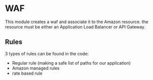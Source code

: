 # WAF

This module creates a waf and associate it to the Amazon resource. the resource must be either an Application Load Balancer or API Gateway.

## Rules

3 types of rules can be found in the code:

- Regular rule (making a safe list of paths for our application)
- Amazon managed rules
- rate based rule
